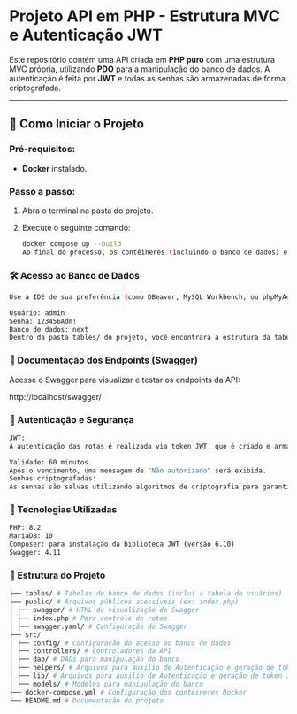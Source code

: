 # **Projeto API em PHP - Estrutura MVC e Autenticação JWT**

Este repositório contém uma API criada em **PHP puro** com uma estrutura MVC própria, utilizando **PDO** para a manipulação do banco de dados. A autenticação é feita por **JWT** e todas as senhas são armazenadas de forma criptografada.

---

## 🚀 **Como Iniciar o Projeto**

### Pré-requisitos:

- **Docker** instalado.

### Passo a passo:

1. Abra o terminal na pasta do projeto.
2. Execute o seguinte comando:

   ```bash
   docker compose up --build
   Ao final do processo, os contêineres (incluindo o banco de dados) estarão criados e rodando.
   ```

### 🛠️ Acesso ao Banco de Dados

```bash
Use a IDE de sua preferência (como DBeaver, MySQL Workbench, ou phpMyAdmin) para conectar-se ao banco MariaDB com as seguintes credenciais:

Usuário: admin
Senha: 123456Adm!
Banco de dados: next
Dentro da pasta tables/ do projeto, você encontrará a estrutura da tabela de usuários. Importe essa tabela para o banco para criar o usuário admin.
```

### 📄 Documentação dos Endpoints (Swagger)

Acesse o Swagger para visualizar e testar os endpoints da API:

http://localhost/swagger/

### 🔐 Autenticação e Segurança

```bash
JWT:
A autenticação das rotas é realizada via token JWT, que é criado e armazenado no banco de dados.

Validade: 60 minutos.
Após o vencimento, uma mensagem de "Não autorizado" será exibida.
Senhas criptografadas:
As senhas são salvas utilizando algoritmos de criptografia para garantir segurança e impedir acessos indevidos.
```

### 🧰 Tecnologias Utilizadas

```bash
PHP: 8.2
MariaDB: 10
Composer: para instalação da biblioteca JWT (versão 6.10)
Swagger: 4.11
```

### 📂 Estrutura do Projeto

```bash
├── tables/ # Tabelas de banco de dados (inclui a tabela de usuários)
├── public/ # Arquivos públicos acessíveis (ex: index.php)
│ ├── swagger/ # HTML de visualização do Swagger
│ ├── index.php # Para controle de rotas
│ ├── swagger.yaml/ # Configuração do Swagger
├── src/
│ ├── config/ # Configuração do acesso ao banco de dados
│ ├── controllers/ # Controladores da API
│ ├── dao/ # DAOs para manipulação do banco
│ ├── helpers/ # Arquivos para auxilio de Autenticação e geração de token JWT
│ ├── lib/ # Arquivos para auxilio de Autenticação e geração de token JWT
│ ├── models/ # Modelos para manipulação do banco
├── docker-compose.yml # Configuração dos contêineres Docker
└── README.md # Documentação do projeto
```
